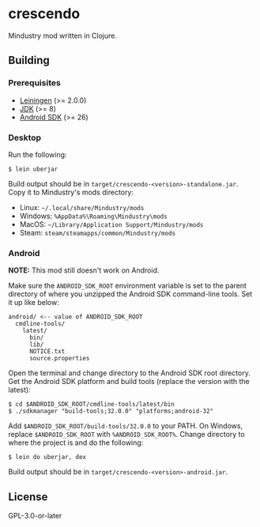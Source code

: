 # crescendo

Mindustry mod written in Clojure.

## Building

### Prerequisites

* [Leiningen](https://leiningen.org/#install) (>= 2.0.0)
* [JDK](https://adoptium.net/temurin/releases) (>= 8)
* [Android SDK](https://developer.android.com/studio#command-tools) (>= 26)

### Desktop

Run the following:

    $ lein uberjar

Build output should be in `target/crescendo-<version>-standalone.jar`. Copy it
to Mindustry's mods directory:

* Linux: `~/.local/share/Mindustry/mods`
* Windows: `%AppData%\Roaming\Mindustry\mods`
* MacOS: `~/Library/Application Support/Mindustry/mods`
* Steam: `steam/steamapps/common/Mindustry/mods`

### Android

**NOTE:** This mod still doesn't work on Android.

Make sure the `ANDROID_SDK_ROOT` environment variable is set to the parent
directory of where you unzipped the Android SDK command-line tools. Set it up
like below:

    android/ <-- value of ANDROID_SDK_ROOT
      cmdline-tools/
        latest/
          bin/
          lib/
          NOTICE.txt
          source.properties

Open the terminal and change directory to the Android SDK root directory. Get
the Android SDK platform and build tools (replace the version with the latest):

    $ cd $ANDROID_SDK_ROOT/cmdline-tools/latest/bin
    $ ./sdkmanager "build-tools;32.0.0" "platforms;android-32"

Add `$ANDROID_SDK_ROOT/build-tools/32.0.0` to your PATH. On Windows, replace
`$ANDROID_SDK_ROOT` with `%ANDROID_SDK_ROOT%`. Change directory to where the
project is and do the following:

    $ lein do uberjar, dex

Build output should be in `target/crescendo-<version>-android.jar`.

## License

GPL-3.0-or-later
